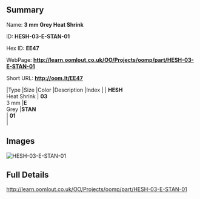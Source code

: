 

## Summary
 
Name: __3 mm Grey Heat Shrink__

ID: __HESH-03-E-STAN-01__

Hex ID: __EE47__

WebPage: __http://learn.oomlout.co.uk/OO/Projects/oomp/part/HESH-03-E-STAN-01__

Short URL: __http://oom.lt/EE47__


|Type   |Size   |Color   |Description   |Index   |
| __HESH__ <br>Heat Shrink  | __03__<br>3 mm   |__E__<br>Grey    |__STAN__<br>    | __01__<br>  |


## Images
![HESH-03-E-STAN-01](http://oomlout.com/oomp-gen/parts/HESH-03-E-STAN-01/HESH-03-E-STAN-01_420.jpg)

## Full Details

 http://learn.oomlout.co.uk/OO/Projects/oomp/part/HESH-03-E-STAN-01

